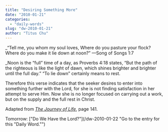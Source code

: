 ```yaml
---
title: "Desiring Something More"
date: "2010-01-21"
categories: 
  - "daily-words"
slug: "dw-2010-01-21"
author: "Titus Chu"
---
```


_“Tell me, you whom my soul loves, Where do you pasture your flock? Where do you make it lie down at noon?” —Song of Songs 1:7

_Noon is the “full” time of a day, as Proverbs 4:18 states, “But the path of the righteous is like the light of dawn, which shines brighter and brighter until the full day.” “To lie down” certainly means to rest.

Therefore this verse indicates that the seeker desires to enter into something further with the Lord, for she is not finding satisfaction in her attempt to serve Him. Now she is no longer focused on carrying out a work, but on the supply and the full rest in Christ.

Adapted from [_The Journey of Life_](/book-journey-of-life "Go to the entry for this book."), page 141.

Tomorrow: ["Do We Have the Lord?"](/dw-2010-01-22 "Go to the entry for this "Daily Word."")
